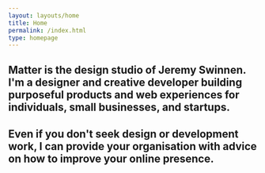 ```yaml
---
layout: layouts/home
title: Home
permalink: /index.html
type: homepage
---
```

## Matter is the design studio of Jeremy Swinnen. I'm a designer and creative developer building purposeful products and web experiences for individuals, small businesses, and startups.

## Even if you don't seek design or development work, I can provide your organisation with advice on how to improve your online presence.